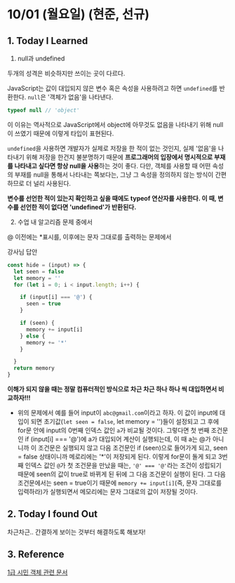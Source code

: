 # 10/01 (월요일) (현준, 선규)

## 1. Today I Learned

1. null과 undefined

  두개의 성격은 비슷하지만 쓰이는 곳이 다르다. 

  JavaScript는 값이 대입되지 않은 변수 혹은 속성을 사용하려고 하면 `undefined`를 반환한다. `null`은 '객체가 없음'을 나타낸다.

  ```js
  typeof null // 'object'
  ```
  이 이유는 역사적으로 JavaScript에서 object에 아무것도 없음을 나타내기 위해 null이 쓰였기 때문에 이렇게 타입이 표현된다.

`undefined`을 사용하면 개발자가 실제로 저장을 한 적이 없는 것인지, 실제 '없음'을 나타내기 위해 저장을 한건지 불분명하기 때문에 **프로그래머의 입장에서 명시적으로 부재를 나타내고 싶다면 항상 null을 사용**하는 것이 좋다. 다만, 객체를 사용할 때 어떤 속성의 부재를 null을 통해서 나타내는 쪽보다는, 그냥 그 속성을 정의하지 않는 방식이 간편하므로 더 널리 사용된다.

**변수를 선언한 적이 있는지 확인하고 싶을 때에도 typeof 연산자를 사용한다. 이 때, 변수를 선언한 적이 없다면 'undefined'가 반환된다.**

2. 수업 내 알고리즘 문제 중에서

@ 이전에는 *표시를, 이후에는 문자 그대로를 출력하는 문제에서

강사님 답안 
```js
const hide = (input) => {
  let seen = false
  let memory = ''
  for (let i = 0; i < input.length; i++) {

    if (input[i] === '@') {
      seen = true
    }

    if (seen) {
      memory += input[i]
    } else {
      memory += '*'
    }

  }
  return memory
}
```

**이해가 되지 않을 때는 정말 컴퓨터적인 방식으로 차근 차근 하나 하나 씩 대입하면서 비교하자!!!**
  - 위의 문제에서 예를 들어 input이 `abc@gmail.com`이라고 하자. 이 값이 input에 대입이 되면 초기값(`let seen = false`, let memory = '')들이 설정되고 그 후에 for문 안에 input의 0번째 인덱스 값인 `a`가 비교될 것이다. 그렇다면 첫 번째 조건문인 if (input[i] === '@')에 a가 대입되어 계산이 실행되는데, 이 때 a는 @가 아니니까 이 조건문은 실행되지 않고 다음 조건문인 if (seen)으로 들어가게 되고, seen = false 상태이니까 메로리에는 '*'이 저장되게 된다. 이렇게 for문이 돌게 되고 3번째 인덱스 값인 `@`가 첫 조건문을 만났을 때는, `'@' === '@'`라는 조건이 성립되기 때문에 seen의 값이 true로 바뀌게 된 뒤에 그 다음 조건문이 실행이 된다. 그 다음 조건문에서는 seen = true이기 때문에 `memory += input[i]`(즉, 문자 그대로를 입력하라)가 실행되면서 메모리에는 문자 그대로의 값이 저장될 것이다.




## 2. Today I found Out

차근차근.. 간결하게 보이는 것부터 해결하도록 해보자!


## 3. Reference 
[1급 시민 객체 관련 문서](https://ko.wikipedia.org/wiki/%EC%9D%BC%EA%B8%89_%EA%B0%9D%EC%B2%B4)
